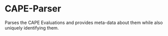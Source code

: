# CAPE-Parser
Parses the CAPE Evaluations and provides meta-data about them while also uniquely identifying them.
